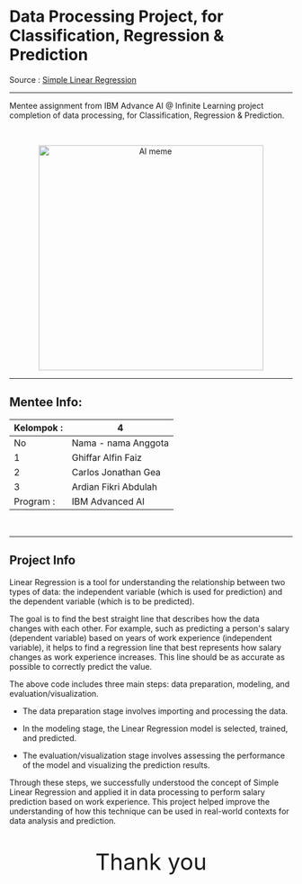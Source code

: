 # Data Processing Project, for Classification, Regression & Prediction


Source : [Simple Linear Regression](https://www.kaggle.com/code/ybifoundation/simple-linear-regression "Kaggle:Simple Linear Regression by YBI Foundation")

---
Mentee assignment from IBM Advance AI @ Infinite Learning project completion of data processing, for Classification, Regression & Prediction.

<br>
<p style="text-align:center">
    <img src="https://substackcdn.com/image/fetch/f_auto,q_auto:good,fl_progressive:steep/https%3A%2F%2Fsubstack-post-media.s3.amazonaws.com%2Fpublic%2Fimages%2F74672ad2-9703-42ac-acbe-8e0cd409d5f1_551x453.jpeg" width="400" alt="AI meme"  />
    </a>
</p>

---



## Mentee Info:


| Kelompok :| 4 |
|--------|--------------------|
| No | Nama - nama Anggota |
| 1 | Ghiffar Alfin Faiz |
| 2 | Carlos Jonathan Gea |
| 3 | Ardian Fikri Abdulah |
| Program : | IBM Advanced AI |

<br>

---

## Project Info

Linear Regression is a tool for understanding the relationship between two types of data: the independent variable (which is used for prediction) and the dependent variable (which is to be predicted). 

The goal is to find the best straight line that describes how the data changes with each other. For example, such as predicting a person's salary (dependent variable) based on years of work experience (independent variable), it helps to find a regression line that best represents how salary changes as work experience increases. This line should be as accurate as possible to correctly predict the value. 

The above code includes three main steps: data preparation, modeling, and evaluation/visualization. 

- The data preparation stage involves importing and processing the data. 

- In the modeling stage, the Linear Regression model is selected, trained, and predicted. 

- The evaluation/visualization stage involves assessing the performance of the model and visualizing the prediction results. 

Through these steps, we successfully understood the concept of Simple Linear Regression and applied it in data processing to perform salary prediction based on work experience. This project helped improve the understanding of how this technique can be used in real-world contexts for data analysis and prediction.


<p style="font-size:40px; text-align:center">Thank you</p>
